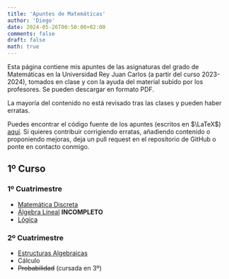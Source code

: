```yaml
---
title: 'Apuntes de Matemáticas'
author: 'Diego'
date: 2024-05-26T00:50:00+02:00
comments: false
draft: false
math: true
---
```

Esta página contiene mis apuntes de las asignaturas del grado de Matemáticas en la Universidad Rey Juan Carlos (a partir del curso 2023-2024), tomados en clase y con la ayuda del material subido por los profesores. Se pueden descargar en formato PDF.

La mayoría del contenido no está revisado tras las clases y pueden haber erratas.

Puedes encontrar el código fuente de los apuntes (escritos en $\LaTeX$) [aquí](https://github.com/DiegoRodriguezT/apuntesmat). Si quieres contribuir corrigiendo erratas, añadiendo contenido o proponiendo mejoras, deja un pull request en el repositorio de GitHub o ponte en contacto conmigo. 
## 1º Curso

### 1º Cuatrimestre

- [Matemática Discreta](https://diiegorgueez.me/md-2324/)
- [Álgebra Lineal](https://diiegorgueez.me/al-2324/) **INCOMPLETO**
- [Lógica](https://diiegorgueez.me/lg-2324/)

### 2º Cuatrimestre
- [Estructuras Algebraicas](https://diiegorgueez.me/ea-2324/)
- Cálculo
- ~~Probabilidad~~ (cursada en 3º)
